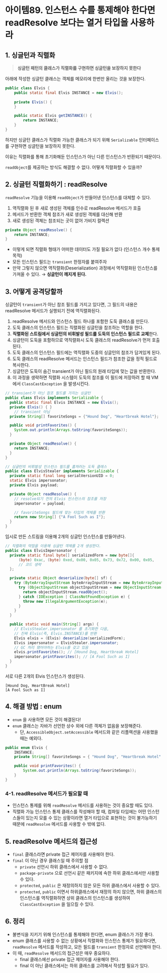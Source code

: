 # 아이템89. 인스턴스 수를 통제해야 한다면 readResolve 보다는 열거 타입을 사용하라

## 1. 싱글턴과 직렬화

> **싱글턴 패턴의 클래스가 직렬화를 구현하면 싱글턴을 보장하지 못한다**

아래에 작성한 싱글턴 클래스는 객체를 메모리에 한번만 올리는 것을 보장한다.

```java
public class Elvis {
	public static final Elvis INSTANCE = new Elvis();
	
	private Elvis() {
	}

	public static Elvis getINSTANCE() {
		return INSTANCE;
	}
}
```

하지만 싱글턴 클래스가 직렬화 가능한 클래스가 되기 위해 `Serializable` 인터페이스를 구현하면 싱글턴을 보장하지 못한다.

이유는 직렬화를 통해 초기화해둔 인스턴스가 아닌 다른 인스턴스가 반환되기 때문이다.

`readObject`를 제공하는 방식도  해결할 수 없다. 어떻게 직렬화할 수 있을까?

## 2. 싱글턴 직렬화하기 : readResolve

`readResolve` 기능을 이용해 `readObject`가 만들어낸 인스턴스를 대체할 수 있다.

1. 역직렬화 된 후 새로 생성된 객체를 인수로 readResolve 메서드가 호출
2. 메서드가 반환한 객체 참조가 새로 생성된 객체를 대신해 반환
3. 새로 생성된 객체는 참조되는 곳이 없어 가비지 컬렉션

```java
private Object readResolve() {
	return INSTANCE;
}
```

- 이렇게 되면 직렬화 형태가 어떠한 데이터도 가질 필요가 없다 (인스턴스 개수 통제 목적)
- 모든 인스턴스 필드는 `transient` 한정자를 붙여주자
- 만약 그렇지 않으면 역직렬화(Deserialization) 과정에서 역직렬화된 인스턴스를 가져올 수 있다. → **싱글턴이 깨지게 된다.**

## 3. 어떻게 공격당할까

싱글턴이 `transient`가 아닌 참조 필드를 가지고 있다면, 그 필드의 내용은 readResolve 메서드가 실행되기 전에 역직렬화된다.

1. readResolve 메서드와 인스턴스 필드 하나를 포함한 도둑 클래스를 만든다.
2. 도둑 클래스의 인스턴스 필드는 직렬화된 싱글턴을 참조하는 역할을 한다.
3. **직렬화된 스트림에서 싱글턴의 비휘발성 필드를 도둑의 인스턴스 필드로 교체**한다.
4. 싱글턴이 도둑을 포함하므로 역직렬화시 도둑 클래스의 readResolve가 먼저 호출된다.
5. 도둑 클래스의 인스턴스 필드에는 역직렬화 도중의 싱글턴의 참조가 담겨있게 된다.
6. 도둑 클래스의 readResolve 메서드는 인스턴스 필드가 참조한 값을 정적 필드로 복사한다.
7. 싱글턴은 도둑이 숨긴 transient가 아닌 필드의 원래 타입에 맞는 값을 반환한다.
8. 이 과정을 생략하면 직렬화 시스템이 도둑의 참조를 이 필드에 저장하려 할 때 VM에서 `ClassCastException` 을 발생시킨다.

```java
// transient가 아닌 참조 필드를 가지는 싱글턴
public class Elvis implements Serializable {
  public static final Elvis INSTANCE = new Elvis();
  private Elvis() { }
	// transient 아님
  private String[] favoriteSongs = {"Hound Dog", "Heartbreak Hotel"};

  public void printFavorites() {
    System.out.println(Arrays.toString(favoriteSongs));
  }

  private Object readResolve() {
    return INSTANCE;
  }
}
```

```java
// 싱글턴의 비휘발성 인스턴스 필드를 훔쳐러는 도둑 클래스
public class ElvisStealer implements Serializable {
  private static final long serialVersionUID = 0;
  static Elvis impersonator;
  private Elvis payload;

  private Object readResolve() {
    // resolve되기 전의 Elvis 인스턴스의 참조를 저장
    impersonator = payload;

    // favoriteSongs 필드에 맞는 타입의 객체를 반환
    return new String[] {"A Fool Such as I"};
  }
}
```

임시로 만든 스트림을 이용해 2개의 싱글턴 인스턴스를 만들어낸다.

```java
// 직렬화의 약점을 이용해 싱글턴 객체를 2개 생성한다.
public class ElvisImpersonator {
  private static final byte[] serializedForm = new byte[]{
      (byte) 0xac, (byte) 0xed, 0x00, 0x05, 0x73, 0x72, 0x00, 0x05,
      // 코드 생략
  };

  private static Object deserialize(byte[] sf) {
    try (ByteArrayInputStream byteArrayInputStream = new ByteArrayInputStream(sf)) {
      try (ObjectInputStream objectInputStream = new ObjectInputStream(byteArrayInputStream)) {
        return objectInputStream.readObject();
      } catch (IOException | ClassNotFoundException e) {
        throw new IllegalArgumentException(e);
      }
    }
  }       

  public static void main(String[] args) {
    // ElvisStealer.impersonator 를 초기화한 다음,
    // 진짜 Elvis(즉, Elvis.INSTANCE)를 반환
    Elvis elvis = (Elvis) deserialize(serializedForm);
    Elvis impersonator = ElvisStealer.impersonator;
    // GC 처리 됐어야하는 Elvis를 갖고 있음
    elvis.printFavorites(); // [Hound Dog, Heartbreak Hotel]
    impersonator.printFavorites(); // [A Fool Such as I]
  }
}
```

서로 다른 2개의 Elvis 인스턴스가 생성된다.

```
[Hound Dog, HeartBreak Hotel]
[A Fool Such as I]
```

## 4. 해결 방법 : enum

- `enum` 을 사용하면 모든 것이 해결된다!
- `enum` 클래스는 자바가 선언한 상수 외에 다른 객체가 없음을 보장해준다.
    - 단, `AccessibleObject.setAccessible` 메서드와 같은 리플렉션을 사용했을 때는 예외다.

```java
public enum Elvis {
	INSTANCE;
	private String[] favoriteSongs = { "Hound Dog", "Heartbreak Hotel" };

	public void printFavorites() {
		System.out.println(Arrays.toString(favoriteSongs));
	}
}
```

### 4-1. readResolve 메서드가 필요할 때

- 인스턴스 통제를 위해 `readResolve` 메서드를 사용하는 것이 중요할 때도 있다.
- 직렬화 가능 인스턴스 통제 클래스를 작성해야 할 때, 컴파일 타임에는 어떤 인스턴스들이 있는지 모를 수 있는 상황이라면 열거 타입으로 표현하는 것이 불가능하기 때문에 `readResolve` 메서드를 사용할 수 밖에 없다.

## 5. readResolve 메서드의 접근성

- `final` 클래스라면 private 접근 제어자를 사용해야 한다.
- `final` 이 아닌 경우 클래스일 때 주의할 점
    - `private` 선언시 하위 클래스에서 사용할 수 없다.
    - `package-private` 으로 선언시 같은 패키지에 속한 하위 클래스에서만 사용할 수 있다.
    - `protected`, `public` 은 재정의하지 않은 모든 하위 클래스에서 사용할 수 있다.
    - `protected`, `public` 이면서 하위클래스에서 재정의 하지 않으면, 하위 클래스의 인스턴스를 역직렬화하면 상위 클래스의 인스턴스를 생성하여 `ClassCastException` 을 일으킬 수 있다.

## 6. 정리

- 불변식을 지키기 위해 인스턴스를 통제해야 한다면, enum 클래스가 가장 좋다.
- enum 클래스를 사용할 수 없는 상황에서 직렬화와 인스턴스 통제가 필요하다면, `readResolve` 메서드를 작성하고, 모든 필드를 `transient` 한정자로 선언해야 한다.
- 이 때, `readResolve` 메서드의 접근성은 매우 중요하다.
    - final 클래스에선 private 접근 제어자를 사용해야 한다.
    - final 이 아닌 클래스에서는 하위 클래스를 고려해서 작성할 필요가 있다.